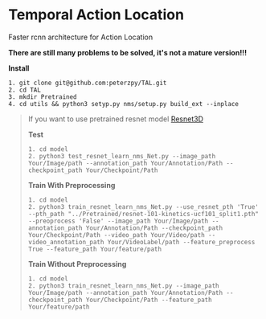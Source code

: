 # Temporal Action Location


Faster rcnn architecture for Action Location

**There are still many problems to be solved, it's not a mature version!!!**

**Install**

```
1. git clone git@github.com:peterzpy/TAL.git
2. cd TAL
3. mkdir Pretrained
4. cd utils && python3 setyp.py nms/setup.py build_ext --inplace
```

> If you want to use pretrained resnet model [Resnet3D](https://github.com/kenshohara/3D-ResNets-PyTorch>)
>
> **Test**
>
> ```
> 1. cd model
> 2. python3 test_resnet_learn_nms_Net.py --image_path Your/Image/path --annotation_path Your/Annotation/Path --checkpoint_path Your/Checkpoint/Path
> ```
>
> **Train With Preprocessing**
>
> ``` 
> 1. cd model
> 2. python3 train_resnet_learn_nms_Net.py --use_resnet_pth 'True' --pth_path "../Pretrained/resnet-101-kinetics-ucf101_split1.pth" --preoprocess 'False' --image_path Your/Image/path --annotation_path Your/Annotation/Path --checkpoint_path Your/Checkpoint/Path --video_path Your/Video/path --video_annotation_path Your/VideoLabel/path --feature_preprocess True --feature_path Your/feature/path
> ```
>
> **Train Without Preprocessing**
>
> ``` 
> 1. cd model
> 2. python3 train_resnet_learn_nms_Net.py --image_path Your/Image/path --annotation_path Your/Annotation/Path --checkpoint_path Your/Checkpoint/Path --feature_path Your/feature/path
> ```

